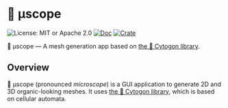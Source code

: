 # 🔬 μscope

![License: MIT or Apache 2.0](https://img.shields.io/badge/License-MIT%20or%20Apache2-blue.svg)
[![Doc](https://docs.rs/uscope/badge.svg)](https://docs.rs/uscope)
[![Crate](https://img.shields.io/crates/v/uscope.svg)](https://crates.io/crates/uscope)

🔬 μscope — A mesh generation app based on [the 🦠 Cytogon library](https://crates.io/crates/cytogon).

## Overview

🔬 μscope (pronounced _microscope_) is a GUI application to generate 2D and 3D organic-looking meshes. It uses [the 🦠 Cytogon library](https://crates.io/crates/cytogon), which is based on cellular automata.
